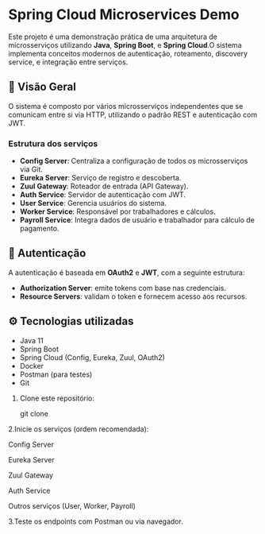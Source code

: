 # Spring Cloud Microservices Demo

Este projeto é uma demonstração prática de uma arquitetura de microsserviços utilizando **Java**, **Spring Boot**, e **Spring Cloud**.O sistema implementa conceitos modernos
de autenticação, roteamento, discovery service, e integração entre serviços.

## 🧩 Visão Geral

O sistema é composto por vários microsserviços independentes que se comunicam entre si via HTTP, utilizando o padrão REST e autenticação com JWT.

### Estrutura dos serviços

- **Config Server**: Centraliza a configuração de todos os microsserviços via Git.
- **Eureka Server**: Serviço de registro e descoberta.
- **Zuul Gateway**: Roteador de entrada (API Gateway).
- **Auth Service**: Servidor de autenticação com JWT.
- **User Service**: Gerencia usuários do sistema.
- **Worker Service**: Responsável por trabalhadores e cálculos.
- **Payroll Service**: Integra dados de usuário e trabalhador para cálculo de pagamento.

## 🔐 Autenticação

A autenticação é baseada em **OAuth2** e **JWT**, com a seguinte estrutura:

- **Authorization Server**: emite tokens com base nas credenciais.
- **Resource Servers**: validam o token e fornecem acesso aos recursos.

## ⚙️ Tecnologias utilizadas

- Java 11
- Spring Boot
- Spring Cloud (Config, Eureka, Zuul, OAuth2)
- Docker
- Postman (para testes)
- Git

1. Clone este repositório:
  
   git clone 

2.Inicie os serviços (ordem recomendada):

Config Server

Eureka Server

Zuul Gateway

Auth Service

Outros serviços (User, Worker, Payroll)

3.Teste os endpoints com Postman ou via navegador.
